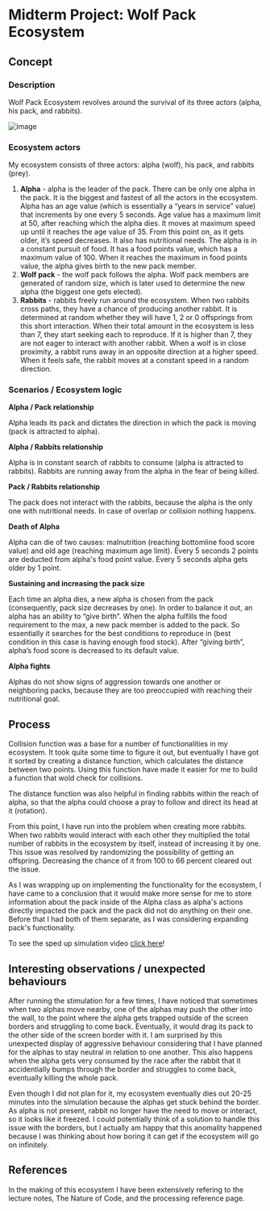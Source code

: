 # Midterm Project: Wolf Pack Ecosystem

## Concept #

### Description ##

Wolf Pack Ecosystem revolves around the survival of its three actors (alpha, his pack, and rabbits).

![image](https://user-images.githubusercontent.com/83557500/157359648-af719868-1568-4576-b2d4-449f640d5112.png)

### Ecosystem actors ##

My ecosystem consists of three actors: alpha (wolf), his pack, and rabbits (prey).

1. <b>Alpha</b> - alpha is the leader of the pack. There can be only one alpha in the pack. It is the biggest and fastest of all the actors in the ecosystem. Alpha has an age value (which is essentially a “years in service” value) that increments by one every 5 seconds. Age value has a maximum limit at 50, after reaching which the alpha dies. It moves at maximum speed up until it reaches the age value of 35. From this point on, as it gets older, it’s speed decreases. It also has nutritional needs. The alpha is in a constant pursuit of food. It has a food points value, which has a maximum value of 100. When it reaches the maximum in food points value, the alpha gives birth to the new pack member.
2. <b>Wolf pack</b> - the wolf pack follows the alpha. Wolf pack members are generated of random size, which is later used to determine the new alpha (the biggest one gets elected).
3. <b>Rabbits</b> - rabbits freely run around the ecosystem. When two rabbits cross paths, they have a chance of producing another rabbit. It is determined at random whether they will have 1, 2 or 0 offsprings from this short interaction. When their total amount in the ecosystem is less than 7, they start seeking each to reproduce. If it is higher than 7, they are not eager to interact with another rabbit. When a wolf is in close proximity, a rabbit runs away in an opposite direction at a higher speed. When it feels safe, the rabbit moves at a constant speed in a random direction. 

### Scenarios / Ecosystem logic ##

**Alpha / Pack relationship**

Alpha leads its pack and dictates the direction in which the pack is moving (pack is attracted to alpha).

**Alpha / Rabbits relationship**

Alpha is in constant search of rabbits to consume (alpha is attracted to rabbits). Rabbits are running away from the alpha in the fear of being killed.

**Pack / Rabbits relationship**

The pack does not interact with the rabbits, because the alpha is the only one with nutritional needs. In case of overlap or collision nothing happens.

**Death of Alpha**

Alpha can die of two causes: malnutrition (reaching bottomline food score value) and old age (reaching maximum age limit). Every 5 seconds 2 points are deducted from alpha's food point value. Every 5 seconds alpha gets older by 1 point. 

**Sustaining and increasing the pack size**

Each time an alpha dies, a new alpha is chosen from the pack (consequently, pack size decreases by one). In order to balance it out, an alpha has an ability to “give birth”. When the alpha fulfills the food requirement to the max, a new pack member is added to the pack. So essentially it searches for the best conditions to reproduce in (best condition in this case is having enough food stock). After “giving birth”, alpha’s food score is decreased to its default value.

**Alpha fights**

Alphas do not show signs of aggression towards one another or neighboring packs, because they are too preoccupied with reaching their nutritional goal.

## Process #

Collision function was a base for a number of functionalities in my ecosystem. It took quite some time to figure it out, but eventually I have got it sorted by creating a distance function, which calculates the distance between two points. Using this function have made it easier for me to build a function that wold check for collisions. 

The distance function was also helpful in finding rabbits within the reach of alpha, so that the alpha could choose a pray to follow and direct its head at it (rotation). 

From this point, I have run into the problem when creating more rabbits. When two rabbits would interact with each other they multiplied the total number of rabbits in the ecosystem by itself, instead of increasing it by one. This issue was resolved by randomizing the possibility of getting an offspring. Decreasing the chance of it from 100 to 66 percent cleared out the issue.

As I was wrapping up on implementing the functionality for the ecosystem, I have came to a conclusion that it would make more sense for me to store information about the pack inside of the Alpha class as alpha's actions directly impacted the pack and the pack did not do anything on their one. Before that I had both of them separate, as I was considering expanding pack's functionality.

To see the sped up simulation video [click here](https://youtu.be/G0iXJ0y33s4)!

## Interesting observations / unexpected behaviours #

After running the stimulation for a few times, I have noticed that sometimes when two alphas move nearby, one of the alphas may push the other into the wall, to the point where the alpha gets trapped outside of the screen borders and struggling to come back. Eventually, it would drag its pack to the other side of the screen border with it. I am surprised by this unexpected display of aggressive behaviour considering that I have planned for the alphas to stay neutral in relation to one another. This also happens when the alpha gets very consumed by the race after the rabbit that it accidentially bumps through the border and struggles to come back, eventually killing the whole pack. 

Even though I did not plan for it, my ecosystem eventually dies out 20-25 minutes into the simulation because the alphas get stuck behind the border. As alpha is not present, rabbit no longer have the need to move or interact, so it looks like it freezed. I could potentially think of a solution to handle this issue with the borders, but I actually am happy that this anomality happened because I was thinking about how boring it can get if the ecosystem will go on infinitely.

## References #

In the making of this ecosystem I have been extensively refering to the lecture notes, The Nature of Code, and the processing reference page.


